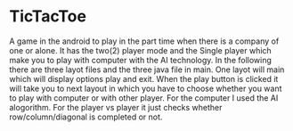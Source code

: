 # TicTacToe
A game in the android to play in the part time when there is a company of one or alone. It has the two(2) player mode and the Single player which make you to play with computer with the AI technology.
In the following there are three layot files and the three java file in main.
One layot will main which will display options play and exit.
When the play button is clicked it will take you to next layout in which you have to choose whether you want to play with computer or with other player.
For the computer I used the AI alogorithm.
For the player vs player it just checks whether row/column/diagonal is completed or not.
